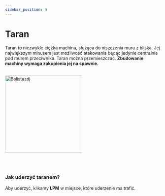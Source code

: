 ```yaml
---
sidebar_position: 9
---
```

# Taran
Taran to niezwykle ciężka machina, służąca do niszczenia muru z bliska. Jej największym minusem jest możliwość atakowania będąc jedynie centralnie pod murem przeciwnika. Taran można przemieszczać. **Zbudowanie machiny wymaga zakupienia jej na spawnie.**
<br></br>
<div class="box">
    <img 
    src={require('./img/taran.png').default}
    alt="Balistazdj"
    width="250"
    />
</div>



<br></br>

### Jak uderzyć taranem?
Aby uderzyć, klikamy **LPM** w miejsce, które uderzenie ma trafić.

<br></br>
